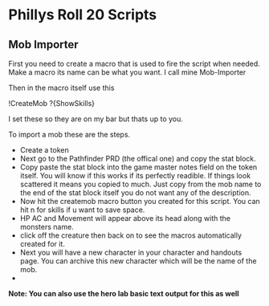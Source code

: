 Phillys Roll 20 Scripts
=======================

Mob Importer
------------
First you need to create a macro that is used to fire the script when needed. Make a macro its name can be what you want. I call mine Mob-Importer

Then in the macro itself use this

!CreateMob ?{ShowSkills}

I set these so they are on my bar but thats up to you. 

To import a mob these are the steps.

  * Create a token
  * Next go to the Pathfinder PRD (the offical one) and copy the stat block.
  * Copy paste the stat block into the game master notes field on the token itself. You will know if this works if its perfectly readible. If things look scattered it means you copied to much. Just copy from the mob name to the end of the stat block itself you do not want any of the description.
  * Now hit the createmob macro button you created for this script. You can hit n for skills if u want to save space.
  * HP AC and Movement will appear above its head along with the monsters name.
  * click off the creature then back on to see the macros automatically created for it. 
  * Next you will have a new character in your character and handouts page. You can archive this new character which will be the name of the mob.
  * 

**Note: You can also use the hero lab basic text output for this as well**
